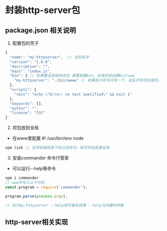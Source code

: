 # 封装http-server包
## package.json 相关说明
1. 配置包的壳子
```js
{
  "name": "my-httpserver",  // 包的名字
  "version": "1.0.0",
  "description": "",
  "main": "index.js",
  "bin": { // 如果要全局使用该包 需要配置bin，在根目录创建bin/www
    "my-httpserver": "./bin/wwww" // 如果执行命令只有一个，且名字和包名相同，则可以省略对象的写法
  },
  "scripts": {
    "test": "echo \"Error: no test specified\" && exit 1"
  },
  "keywords": [],
  "author": "",
  "license": "ISC"
}

```
2. 将包放到全局
- 在www里配置 #! /usr/bin/env node
``` js
npm link // 在项目根目录下执行该命令，即可将包放置全局
```
3. 安装commander 命令行管家
- 可以运行--help等命令
``` js
npm i commander
// www中写入以下代码
const program = require('commander');

program.parse(process.argv);

// 执行my-httpserver --help即可看到效果 --help为内置的参数
```

## http-server相关实现